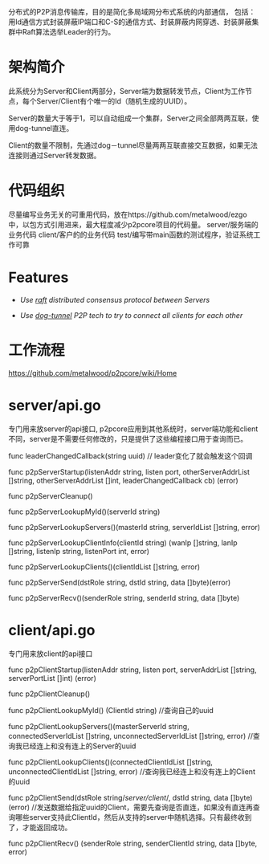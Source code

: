 分布式的P2P消息传输库，目的是简化多局域网分布式系统的内部通信， 包括：用Id通信方式封装屏蔽IP端口和C-S的通信方式、封装屏蔽内网穿透、封装屏蔽集群中Raft算法选举Leader的行为。

#  架构简介

此系统分为Server和Client两部分，Server端为数据转发节点，Client为工作节点，每个Server/Client有个唯一的Id（随机生成的UUID）。

Server的数量大于等于1，可以自动组成一个集群，Server之间全部两两互联，使用dog-tunnel直连。

Client的数量不限制，先通过dog－tunnel尽量两两互联直接交互数据，如果无法连接则通过Server转发数据。

# 代码组织

尽量编写业务无关的可重用代码，放在https://github.com/metalwood/ezgo 中，以包方式引用进来，最大程度减少p2pcore项目的代码量。
server/服务端的业务代码
client/客户的的业务代码
test/编写带main函数的测试程序，验证系统工作可靠

# Features

* *Use [raft](https://github.com/hashicorp/raft) distributed consensus protocol between Servers*

* *Use [dog-tunnel](https://github.com/vzex/dog-tunnel) P2P tech to try to connect all clients for each other*

# 工作流程

https://github.com/metalwood/p2pcore/wiki/Home



# server/api.go

专门用来放server的api接口, p2pcore应用到其他系统时，server端功能和client不同，server是不需要任何修改的，只是提供了这些编程接口用于查询而已。

func leaderChangedCallback(string uuid) // leader变化了就会触发这个回调

func p2pServerStartup(listenAddr string, listen port, otherServerAddrList []string, otherServerAddrList []int, leaderChangedCallback cb) (error)

func p2pServerCleanup()

func p2pServerLookupMyId()(serverId string)

func p2pServerLookupServers()(masterId string, serverIdList []string, error)

func p2pServerLookupClientInfo(clientId string) (wanIp []string, lanIp []string, listenIp string, listenPort int, error)

func p2pServerLookupClients()(clientIdList []string, error)

func p2pServerSend(dstRole string, dstId string, data []byte)(error)

func p2pServerRecv()(senderRole string, senderId string, data []byte)




# client/api.go

专门用来放client的api接口

func p2pClientStartup(listenAddr string, listen port, serverAddrList []string, serverPortList []int) (error)

func p2pClientCleanup()

func p2pClientLookupMyId() (ClientId string) //查询自己的uuid

func p2pClientLookupServers()(masterServerId string, connectedServerIdList []string, unconnectedServerIdList []string, error) //查询我已经连上和没有连上的Server的uuid

func p2pClientLookupClients()(connectedClientIdList []string, unconnectedClientIdList []string, error) //查询我已经连上和没有连上的Client的uuid

func p2pClientSend(dstRole string/*server/client*/, dstId string, data []byte) (error) //发送数据给指定uuid的Client，需要先查询是否直连，如果没有直连再查询哪些server支持此ClientId，然后从支持的server中随机选择。只有最终收到了，才能返回成功。

func p2pClientRecv() (senderRole string, senderClientId string, data []byte, error)
